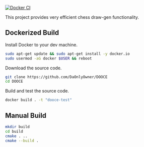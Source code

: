 [![Docker CI](https://github.com/DaOnlyOwner/DOOCE/actions/workflows/CI.yml/badge.svg)](https://github.com/DaOnlyOwner/DOOCE/actions/workflows/CI.yml)

This project provides very efficient chess draw-gen functionality.

## Dockerized Build

Install Docker to your dev machine.

```sh
sudo apt-get update && sudo apt-get install -y docker.io
sudo usermod -aG docker $USER && reboot
```

Download the source code.

```sh
git clone https://github.com/DaOnlyOwner/DOOCE
cd DOOCE
```

Build and test the source code.

```sh
docker build . -t "dooce-test"
```

## Manual Build
```sh
mkdir build
cd build
cmake . ..
cmake --build .
```
